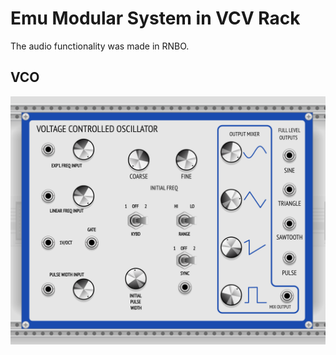 # Emu Modular System in VCV Rack

The audio functionality was made in RNBO.

## VCO
![VCO](./screenshots/VCO.png)

